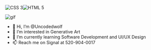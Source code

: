 ![CSS 3](https://img.shields.io/badge/-CSS3-1572B6?style=for-the-badge&logo=CSS3)![HTML 5](https://img.shields.io/badge/-HTML5-E34F26?style=for-the-badge&logo=HTML5&logoColor=whitesmoke)

![gif](https://en.wikipedia.org/wiki/File:Gospers_glider_gun.gif)

- 👋 Hi, I’m @Uncodedwolf 
- 👀 I’m interested in Generative Art
- 🌱 I’m currently learning Software Development and UI/UX Design
- 📫 Reach me on Signal at 520-904-0017

<!---
Uncodedwolf/Uncodedwolf is a ✨ special ✨ repository because its `README.md` (this file) appears on your GitHub profile.
You can click the Preview link to take a look at your changes.
--->
